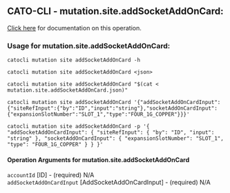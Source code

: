 
## CATO-CLI - mutation.site.addSocketAddOnCard:
[Click here](https://api.catonetworks.com/documentation/#mutation-mutation.site.addSocketAddOnCard) for documentation on this operation.

### Usage for mutation.site.addSocketAddOnCard:

`catocli mutation site addSocketAddOnCard -h`

`catocli mutation site addSocketAddOnCard <json>`

`catocli mutation site addSocketAddOnCard "$(cat < mutation.site.addSocketAddOnCard.json)"`

`catocli mutation site addSocketAddOnCard '{"addSocketAddOnCardInput":{"siteRefInput":{"by":"ID","input":"string"},"socketAddOnCardInput":{"expansionSlotNumber":"SLOT_1","type":"FOUR_1G_COPPER"}}}'`

`catocli mutation site addSocketAddOnCard -p '{
    "addSocketAddOnCardInput": {
        "siteRefInput": {
            "by": "ID",
            "input": "string"
        },
        "socketAddOnCardInput": {
            "expansionSlotNumber": "SLOT_1",
            "type": "FOUR_1G_COPPER"
        }
    }
}'`


#### Operation Arguments for mutation.site.addSocketAddOnCard ####

`accountId` [ID] - (required) N/A    
`addSocketAddOnCardInput` [AddSocketAddOnCardInput] - (required) N/A    
